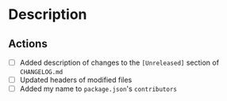 <!-- Thank you for contributing to Mol* -->

# Description


## Actions

- [ ] Added description of changes to the `[Unreleased]` section of `CHANGELOG.md`
- [ ] Updated headers of modified files
- [ ] Added my name to `package.json`'s `contributors`